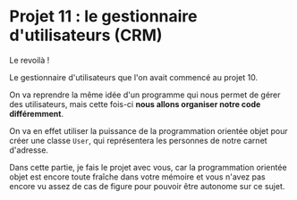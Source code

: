 # Projet 11 : le gestionnaire d'utilisateurs (CRM)

Le revoilà !

Le gestionnaire d'utilisateurs que l'on avait commencé au projet 10.

On va reprendre la même idée d'un programme qui nous permet de gérer des utilisateurs, mais cette fois-ci **nous allons organiser notre code différemment**.

On va en effet utiliser la puissance de la programmation orientée objet pour créer une classe `User`, qui représentera les personnes de notre carnet d'adresse.

Dans cette partie, je fais le projet avec vous, car la programmation orientée objet est encore toute fraîche dans votre mémoire et vous n'avez pas encore vu assez de cas de figure pour pouvoir être autonome sur ce sujet.